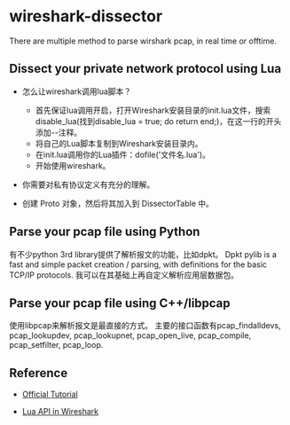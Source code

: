 # wireshark-dissector
There are multiple method to parse wirshark pcap, in real time or offtime.

## Dissect your private network protocol using Lua
- 怎么让wireshark调用lua脚本？
  - 首先保证lua调用开启，打开Wireshark安装目录的init.lua文件，搜索disable_lua(找到disable_lua = true; do return end;)，在这一行的开头添加--注释。
  - 将自己的Lua脚本复制到Wireshark安装目录内。
  - 在init.lua调用你的Lua插件：dofile('文件名.lua')。
  - 开始使用wireshark。
  
- 你需要对私有协议定义有充分的理解。

- 创建 Proto 对象，然后将其加入到 DissectorTable 中。


## Parse your pcap file using Python

有不少python 3rd library提供了解析报文的功能，比如dpkt。
Dpkt pylib is a fast and simple packet creation / parsing, with definitions for the basic TCP/IP protocols.
我可以在其基础上再自定义解析应用层数据包。


## Parse your pcap file using C++/libpcap

使用libpcap来解析报文是最直接的方式。
主要的接口函数有pcap_findalldevs, pcap_lookupdev, pcap_lookupnet, pcap_open_live, pcap_compile, pcap_setfilter, pcap_loop.



## Reference

- [Official Tutorial](https://wiki.wireshark.org/Lua/Examples)

- [Lua API in Wireshark](https://wiki.wireshark.org/LuaAPI)
